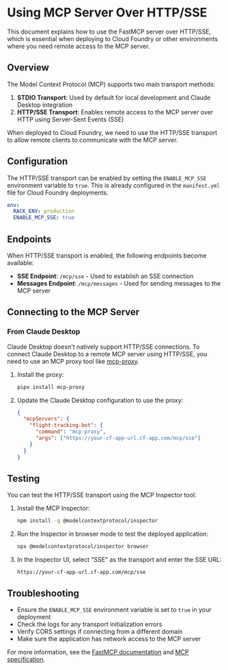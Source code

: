 # Using MCP Server Over HTTP/SSE

This document explains how to use the FastMCP server over HTTP/SSE, which is essential when deploying to Cloud Foundry or other environments where you need remote access to the MCP server.

## Overview

The Model Context Protocol (MCP) supports two main transport methods:

1. **STDIO Transport**: Used by default for local development and Claude Desktop integration
2. **HTTP/SSE Transport**: Enables remote access to the MCP server over HTTP using Server-Sent Events (SSE)

When deployed to Cloud Foundry, we need to use the HTTP/SSE transport to allow remote clients to communicate with the MCP server.

## Configuration

The HTTP/SSE transport can be enabled by setting the `ENABLE_MCP_SSE` environment variable to `true`. This is already configured in the `manifest.yml` file for Cloud Foundry deployments.

```yaml
env:
  RACK_ENV: production
  ENABLE_MCP_SSE: true
```

## Endpoints

When HTTP/SSE transport is enabled, the following endpoints become available:

- **SSE Endpoint**: `/mcp/sse` - Used to establish an SSE connection
- **Messages Endpoint**: `/mcp/messages` - Used for sending messages to the MCP server

## Connecting to the MCP Server

### From Claude Desktop

Claude Desktop doesn't natively support HTTP/SSE connections. To connect Claude Desktop to a remote MCP server using HTTP/SSE, you need to use an MCP proxy tool like [mcp-proxy](https://github.com/sparfenyuk/mcp-proxy).

1. Install the proxy:

   ```bash
   pipx install mcp-proxy
   ```

2. Update the Claude Desktop configuration to use the proxy:

   ```json
   {
     "mcpServers": {
       "flight-tracking-bot": {
         "command": "mcp-proxy",
         "args": ["https://your-cf-app-url.cf-app.com/mcp/sse"]
       }
     }
   }
   ```

## Testing

You can test the HTTP/SSE transport using the MCP Inspector tool:

1. Install the MCP Inspector:

   ```bash
   npm install -g @modelcontextprotocol/inspector
   ```

2. Run the Inspector in browser mode to test the deployed application:

   ```bash
   npx @modelcontextprotocol/inspector browser
   ```

3. In the Inspector UI, select "SSE" as the transport and enter the SSE URL:

   `https://your-cf-app-url.cf-app.com/mcp/sse`

## Troubleshooting

- Ensure the `ENABLE_MCP_SSE` environment variable is set to `true` in your deployment
- Check the logs for any transport initialization errors
- Verify CORS settings if connecting from a different domain
- Make sure the application has network access to the MCP server

For more information, see the [FastMCP documentation](https://github.com/yjacquin/fast-mcp) and [MCP specification](https://modelcontextprotocol.io/).
